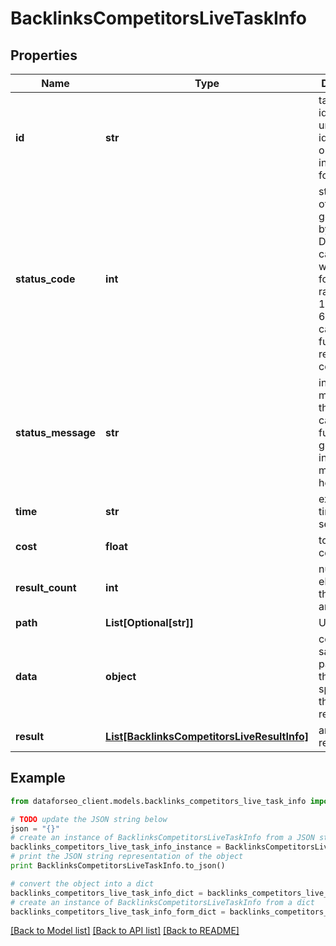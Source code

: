 # BacklinksCompetitorsLiveTaskInfo


## Properties

Name | Type | Description | Notes
------------ | ------------- | ------------- | -------------
**id** | **str** | task identifier unique task identifier in our system in the UUID format | [optional] 
**status_code** | **int** | status code of the task generated by DataForSEO, can be within the following range: 10000-60000 you can find the full list of the response codes here | [optional] 
**status_message** | **str** | informational message of the task you can find the full list of general informational messages here | [optional] 
**time** | **str** | execution time, seconds | [optional] 
**cost** | **float** | total tasks cost, USD | [optional] 
**result_count** | **int** | number of elements in the result array | [optional] 
**path** | **List[Optional[str]]** | URL path | [optional] 
**data** | **object** | contains the same parameters that you specified in the POST request | [optional] 
**result** | [**List[BacklinksCompetitorsLiveResultInfo]**](BacklinksCompetitorsLiveResultInfo.md) | array of results | [optional] 

## Example

```python
from dataforseo_client.models.backlinks_competitors_live_task_info import BacklinksCompetitorsLiveTaskInfo

# TODO update the JSON string below
json = "{}"
# create an instance of BacklinksCompetitorsLiveTaskInfo from a JSON string
backlinks_competitors_live_task_info_instance = BacklinksCompetitorsLiveTaskInfo.from_json(json)
# print the JSON string representation of the object
print BacklinksCompetitorsLiveTaskInfo.to_json()

# convert the object into a dict
backlinks_competitors_live_task_info_dict = backlinks_competitors_live_task_info_instance.to_dict()
# create an instance of BacklinksCompetitorsLiveTaskInfo from a dict
backlinks_competitors_live_task_info_form_dict = backlinks_competitors_live_task_info.from_dict(backlinks_competitors_live_task_info_dict)
```
[[Back to Model list]](../README.md#documentation-for-models) [[Back to API list]](../README.md#documentation-for-api-endpoints) [[Back to README]](../README.md)


